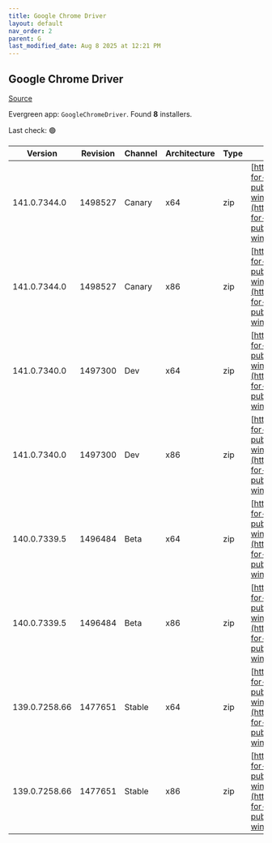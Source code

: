 ```yaml
---
title: Google Chrome Driver
layout: default
nav_order: 2
parent: G
last_modified_date: Aug 8 2025 at 12:21 PM
---
```


## Google Chrome Driver

[Source](https://googlechromelabs.github.io/chrome-for-testing/)

Evergreen app: `GoogleChromeDriver`. Found **8** installers.

Last check: 🟢

| Version       | Revision | Channel | Architecture | Type | URI                                                                                                                                                                                                        |
| ------------- | -------- | ------- | ------------ | ---- | ---------------------------------------------------------------------------------------------------------------------------------------------------------------------------------------------------------- |
| 141.0.7344.0  | 1498527  | Canary  | x64          | zip  | [https://storage.googleapis.com/chrome-for-testing-public/141.0.7344.0/win64/chromedriver-win64.zip](https://storage.googleapis.com/chrome-for-testing-public/141.0.7344.0/win64/chromedriver-win64.zip)   |
| 141.0.7344.0  | 1498527  | Canary  | x86          | zip  | [https://storage.googleapis.com/chrome-for-testing-public/141.0.7344.0/win32/chromedriver-win32.zip](https://storage.googleapis.com/chrome-for-testing-public/141.0.7344.0/win32/chromedriver-win32.zip)   |
| 141.0.7340.0  | 1497300  | Dev     | x64          | zip  | [https://storage.googleapis.com/chrome-for-testing-public/141.0.7340.0/win64/chromedriver-win64.zip](https://storage.googleapis.com/chrome-for-testing-public/141.0.7340.0/win64/chromedriver-win64.zip)   |
| 141.0.7340.0  | 1497300  | Dev     | x86          | zip  | [https://storage.googleapis.com/chrome-for-testing-public/141.0.7340.0/win32/chromedriver-win32.zip](https://storage.googleapis.com/chrome-for-testing-public/141.0.7340.0/win32/chromedriver-win32.zip)   |
| 140.0.7339.5  | 1496484  | Beta    | x64          | zip  | [https://storage.googleapis.com/chrome-for-testing-public/140.0.7339.5/win64/chromedriver-win64.zip](https://storage.googleapis.com/chrome-for-testing-public/140.0.7339.5/win64/chromedriver-win64.zip)   |
| 140.0.7339.5  | 1496484  | Beta    | x86          | zip  | [https://storage.googleapis.com/chrome-for-testing-public/140.0.7339.5/win32/chromedriver-win32.zip](https://storage.googleapis.com/chrome-for-testing-public/140.0.7339.5/win32/chromedriver-win32.zip)   |
| 139.0.7258.66 | 1477651  | Stable  | x64          | zip  | [https://storage.googleapis.com/chrome-for-testing-public/139.0.7258.66/win64/chromedriver-win64.zip](https://storage.googleapis.com/chrome-for-testing-public/139.0.7258.66/win64/chromedriver-win64.zip) |
| 139.0.7258.66 | 1477651  | Stable  | x86          | zip  | [https://storage.googleapis.com/chrome-for-testing-public/139.0.7258.66/win32/chromedriver-win32.zip](https://storage.googleapis.com/chrome-for-testing-public/139.0.7258.66/win32/chromedriver-win32.zip) |
